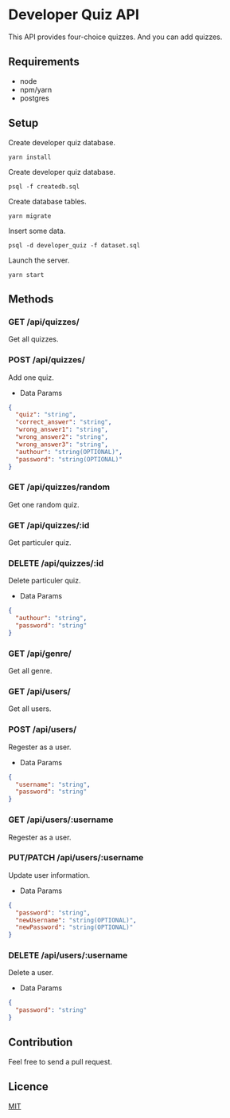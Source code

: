 # Developer Quiz API

This API provides four-choice quizzes.
And you can add quizzes.

## Requirements

* node
* npm/yarn
* postgres

## Setup

Create developer quiz database.

```
yarn install
```

Create developer quiz database.

```
psql -f createdb.sql
```

Create database tables.

```
yarn migrate
```

Insert some data.

```
psql -d developer_quiz -f dataset.sql
```

Launch the server.

```
yarn start
```

## Methods

### GET /api/quizzes/

Get all quizzes.

### POST /api/quizzes/

Add one quiz.

* Data Params

```json
{
  "quiz": "string",
  "correct_answer": "string",
  "wrong_answer1": "string",
  "wrong_answer2": "string",
  "wrong_answer3": "string",
  "authour": "string(OPTIONAL)",
  "password": "string(OPTIONAL)"
}
```

### GET /api/quizzes/random

Get one random quiz.

### GET /api/quizzes/:id

Get particuler quiz.

### DELETE /api/quizzes/:id

Delete particuler quiz.

* Data Params

```json
{
  "authour": "string",
  "password": "string"
}
```

### GET /api/genre/

Get all genre.

### GET /api/users/

Get all users.

### POST /api/users/

Regester as a user.

* Data Params

```json
{
  "username": "string",
  "password": "string"
}
```

### GET /api/users/:username

Regester as a user.

### PUT/PATCH /api/users/:username

Update user information.

* Data Params

```json
{
  "password": "string",
  "newUsername": "string(OPTIONAL)",
  "newPassword": "string(OPTIONAL)"
}
```

### DELETE /api/users/:username

Delete a user.

* Data Params

```json
{
  "password": "string"
}
```

## Contribution

Feel free to send a pull request.

## Licence

[MIT](https://github.com/tcnksm/tool/blob/master/LICENCE)

